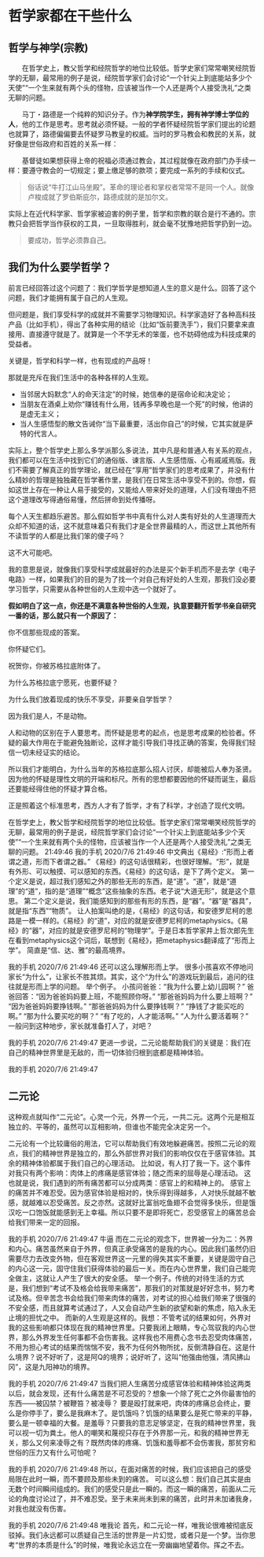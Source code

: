 # 哲学家都在干些什么

## 哲学与神学(宗教)


&emsp;&emsp;在哲学史上，教父哲学和经院哲学的地位比较低。哲学史家们常常嘲笑经院哲学的无聊，最常用的例子是说，经院哲学家们会讨论“一个针尖上到底能站多少个天使”“一个生来就有两个头的怪物，应该被当作一个人还是两个人接受洗礼”之类无聊的问题。


&emsp;&emsp;马丁・路德是一个纯粹的知识分子。作为**神学院学生，拥有神学博士学位的人**，他的工作是思考。思考就必须怀疑。一般的学者怀疑经院哲学家们提出的论题也就算了，路德偏偏要去怀疑罗马教皇的权威。当时的罗马教会和教民的关系，就好像是世俗政府和百姓的关系一样：

&emsp;&emsp;基督徒如果想获得上帝的祝福必须通过教会，其过程就像在政府部门办手续一样：要遵守教会的一切规定；要上缴足够的款项；要完成一系列的手续和仪式。

>俗话说“牛打江山马坐殿”。革命的理论者和掌权者常常不是同一个人。就像卢梭成就了罗伯斯庇尔，路德成就的是加尔文。

实际上在近代科学家、哲学家被迫害的例子里，哲学和宗教的联合是行不通的。宗教只会把哲学当作获权的工具，一旦取得胜利，就会毫不犹豫地把哲学扔到一边。

> 要成功，哲学必须靠自己。

## 我们为什么要学哲学？

前言已经回答过这个问题了：我们学哲学是想知道人生的意义是什么。回答了这个问题，我们才能拥有属于自己的人生观。

但问题是，我们享受科学的成就并不需要学习物理知识。科学家造好了各种高科技产品（比如手机），得出了各种实用的结论（比如“饭前要洗手”），我们只要拿来直接用、直接遵守就是了。就算是一个不学无术的笨蛋，也不妨碍他成为科技成果的受益者。

关键是，哲学和科学一样，也有现成的产品呀！


那就是充斥在我们生活中的各种各样的人生观。
- 当邻居大妈默念“人的命天注定”的时候，她信奉的是宿命论和决定论；
- 当朋友在酒桌上劝你“赚钱有什么用，钱再多早晚也是一个死”的时候，他讲的是虚无主义；
- 当人生感悟型的散文告诫你“当下最重要，活出你自己”的时候，它其实就是萨特的代言人。

实际上，整个哲学史上那么多学派那么多说法，其中凡是和普通人有关系的观点，我们都可以在生活中找到它们的通俗版、谏言版、人生感悟版、心有戚戚焉版。我们不需要了解真正的哲学理论，就已经在“享用”哲学家们的思考成果了，并没有什么精妙的哲理是独独藏在哲学著作里，是我们在日常生活中享受不到的。你想，假如这世上存在一种让人易于接受的，又能给人带来好处的道理，人们没有理由不把这个道理改写得通俗易懂，然后拼命到处传播呀。

每个人天生都趋乐避苦。那么假如哲学书中真有什么对人类有好处的人生道理而大众却不知道的话，这不就意味着只有我们才是全世界最精的人，而这世上其他所有不读哲学的人都是比我们笨的傻子吗？

这不大可能吧。

我的意思是说，就像我们享受科学成就最好的办法是买个新手机而不是去学《电子电路》一样，如果我们的目的是为了找一个对自己有好处的人生观，那我们没必要学习哲学，只需要从各种世俗的人生观中选一个就好了。

**假如明白了这一点，你还是不满意各种世俗的人生观，执意要翻开哲学书亲自研究一番的话，那么就只有一个原因了：** 

你不信那些现成的答案。

你怀疑它们。

祝贺你，你被苏格拉底附体了。

为什么苏格拉底宁愿死，也要怀疑？

为什么我们放着现成的快乐不享受，非要亲自学哲学？

因为我们是人，不是动物。

人和动物的区别在于人要思考。而怀疑是思考的起点，也是思考成果的检验者。怀疑的最大作用在于能避免独断论，这样才能引导我们寻找正确的答案，免得我们轻信一切未经证实的结论。

所以我们才能明白，为什么当年的苏格拉底那么招人讨厌，却能被后人奉为圣贤。因为他的怀疑是理性文明的开端和标尺。所有的思想都要因他的怀疑而诞生，最后还要能经得住他的怀疑才算合格。

正是照着这个标准思考，西方人才有了哲学，才有了科学，才创造了现代文明。


在哲学史上，教父哲学和经院哲学的地位比较低。哲学史家们常常嘲笑经院哲学的无聊，最常用的例子是说，经院哲学家们会讨论“一个针尖上到底能站多少个天使”“一个生来就有两个头的怪物，应该被当作一个人还是两个人接受洗礼”之类无聊的问题。
21:49:46
我的手机 2020/7/6 21:49:46
中文典出《易经》:“形而上者谓之道，形而下者谓之器。”
《易经》的这句话很精彩，也很好理解。“形”，就是有外形、可以触摸、可以感知的东西。《易经》的这句话，是下了两个定义。
第一个定义是说，超过我们感知之外的那些无形的东西，是“道”。“道”，就是“道理”的“道”，指的是“道理”“概念”这些抽象的东西。老子说“大道无形”，就是这个意思。
第二个定义是说，我们能感知到的那些有形的东西，是“器”。“器”是“器具”，就是指“东西”“物质”。
让人拍案叫绝的是，《易经》的这句话，和安德罗尼柯的思路是一模一样的。《易经》的“道”，对应的就是安德罗尼柯的metaphysics。《易经》的“器”，对应的就是安德罗尼柯的“物理学”。于是日本哲学家井上哲次郎先生在看到metaphysics这个词后，联想到《易经》，把metaphysics翻译成了“形而上学”。
简直是“信、达、雅”的最高境界。

我的手机 2020/7/6 21:49:46
还可以这么理解形而上学。
很多小孩喜欢不停地问家长“为什么”，让家长不胜其烦。其实，这个“为什么”的游戏玩到最后，追问的往往就是形而上学的问题。
举个例子。
小孩问爸爸：“我为什么要上幼儿园啊？”
爸爸回答：“因为爸爸妈妈要上班，不能照顾你呀。”
“那爸爸妈妈为什么要上班啊？”
“因为爸爸妈妈要挣钱啊。”
“那爸爸妈妈为什么要挣钱啊？”
“挣钱了才能买吃的啊。”
“那为什么要买吃的啊？”
“有了吃的，人才能活啊。”
“人为什么要活着啊？”
一般问到这种地步，家长就准备打人了，对吧？

我的手机 2020/7/6 21:49:47
更进一步说，二元论能帮助我们的关键是：我们在自己的精神世界里是无敌的，而一切体验归根到底都是精神体验。

我的手机 2020/7/6 21:49:47
## 二元论
这种观点就叫作“二元论”。心灵一个元，外界一个元，一共二元。这两个元是相互独立的、平等的，虽然可以互相影响，但谁也不能完全决定另一个。

二元论有一个比较庸俗的用法，它可以帮助我们有效地躲避痛苦。按照二元论的观点，我们的精神世界是独立的，那么外部世界对我们的影响仅仅在于感官体验。其余的精神体验都属于我们自己的心理活动。
比如说，有人打了我一下。这个事件对我只有两个影响：肉体上的疼痛是感官体验；随之而来的屈辱是心理活动。
这也就是说，我们遇到的所有痛苦都可以分成两类：感官上的和精神上的。
感官上的痛苦并不难忍受。因为感官体验是相对的，快乐得到得越多，人对快乐就越不敏感，就越难以忍受痛苦。反之亦然。这就好比富翁吃鱼翅不会觉得多快乐，但是饿汉吃一口饱饭就能感到无上幸福。所以只要不是即将死亡，忍受感官上的痛苦总会给我们带来一定的回报。

我的手机 2020/7/6 21:49:47
牛逼
而在二元论的观念下，世界被一分为二：外界和内心。痛苦虽然来自于外界，但真正承受痛苦的是我的内心。因此我们虽然仍旧需要尽力去改变外物，但在客观世界这一元里的得失其实不重要，关键是固守自己的内心这一元，固守住我们获得体验的最后一关。而在内心世界里，我们自己能完全做主，这就让人产生了很大的安全感。
举一个例子。传统的对待生活的方式是，我们想到“考试不及格会给我带来痛苦”，那我们的对策就是好好念书，努力考试及格。但辛苦念书会给我们带来肉体的痛苦，对考试的担心给我们带来了很强的不安全感，而且就算考试通过了，人又会自动产生新的欲望和新的焦虑，陷入永无止境的担忧之中。
而新的人生观是这样的。我想：不管考试的结果如何，外界对我的这些影响都只体现在我的精神世界里。只要我闭上眼睛，专心驾驭我的内心世界，那么外界发生任何事都不会伤害我。这样我也不用费心念书去忍受肉体痛苦，不用为担心考试的结果而惴惴不安，我不为任何外物所扰，反倒清静自在。这是什么境界？说不好听了，这是阿Q的境界；说好听了，这叫“他强由他强，清风拂山冈”，这是九阳神功的境界。


我的手机 2020/7/6 21:49:47
当我们把人生痛苦分成感官体验和精神体验这两类以后，就会发现，还有什么痛苦是不可忍受的？想象一个除了死亡之外你最害怕的东西——被囚禁？被鞭笞？被凌辱？
要是殴打就来吧，肉体的疼痛总会终止，要么是你停手了，要么是我麻木了。是饥饿吗？饥饿的结果要么是死亡带来的平静，要么是一顿幸福的大餐。是羞辱？只要我的意志足够坚定，在我的精神世界里，我可以视一切为粪土。他人的嘲笑和蔑视只存在于外界那一元，和我的精神世界无关，那么又何来凌辱之有？既然肉体的疼痛、饥饿和羞辱都不会伤害我，那贫穷和世俗的压力又有什么可怕呢？

我的手机 2020/7/6 21:49:48
所以，在面对痛苦的时候，我们应该把自己的感受局限在此时一瞬，而不要顾及那些未到的痛苦。
可以这么想：我们自己其实是由无数个时间瞬间组成的。我们的感受只是此一瞬的。而这一瞬的痛苦，前面从二元论的角度讨论过了，并不难忍受。至于未来尚未到来的痛苦，此时并未加诸我身，对我也就没有伤害。

我的手机 2020/7/6 21:49:48
唯我论
首先，和二元论一样，唯我论很难被彻底反驳掉。我们永远都可以质疑自己生活的世界是一片幻觉，或者只是一个梦。当你思考“世界的本质是什么”的时候，唯我论永远立在一旁幽幽地望着你。挥之不去。
